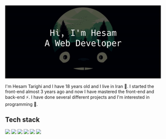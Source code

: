 ![](https://github.com/HesamTarighi/HesamTarighi/blob/main/banner.jpg)
<!-- ![](https://komarev.com/ghpvc/?username=your-github-username&color=green) -->

I'm Hesam Tarighi and I have 18 years old and I live in Iran 👦.
I started the front-end almost 3 years ago and now I have mastered the front-end and back-end ⚡.
I have done several different projects and I'm interested in programming 💫.

Tech stack
---
![](https://img.shields.io/badge/HTML5-E34F26?style=for-the-badge&logo=html5&logoColor=white)
![](https://img.shields.io/badge/HTML5-E34F26?style=for-the-badge&logo=css3&logoColor=white)
![](https://img.shields.io/badge/HTML5-E34F26?style=for-the-badge&logo=javascript&logoColor=white)
![](https://img.shields.io/badge/HTML5-E34F26?style=for-the-badge&logo=vue-js&logoColor=white)
![](https://img.shields.io/badge/HTML5-E34F26?style=for-the-badge&logo=nuxt&logoColor=white)
![](https://img.shields.io/badge/HTML5-E34F26?style=for-the-badge&logo=nodejs&logoColor=white)
